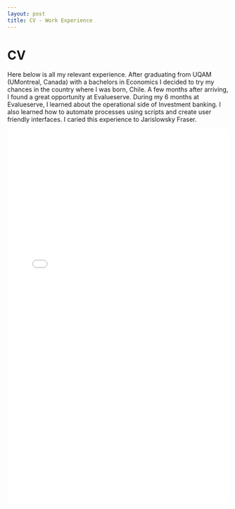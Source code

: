 ```yaml
---
layout: post
title: CV - Work Experience
---
```


# CV
Here below is all my relevant experience. 
After graduating from UQAM (UMontreal, Canada) with a bachelors in Economics I decided to try my chances in the country where I was born, Chile. A few months after arriving, I found a great opportunity at Evalueserve. During my 6 months at Evalueserve, I learned about the operational side of Investment banking. I also learned how to automate processes using scripts and create user friendly interfaces. I caried this experience to Jarislowsky Fraser.


<embed src="/images/CV-Maricarmen-ArenasL-BA-DA.pdf" width="100%" height="850px" />